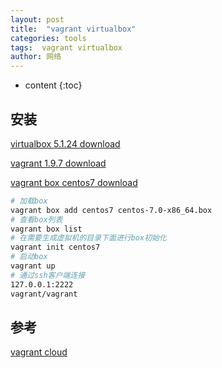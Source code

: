 ```yaml
---
layout: post
title:  "vagrant virtualbox"
categories: tools
tags:  vagrant virtualbox
author: 网络
---
```


* content
{:toc}









## 安装

[virtualbox 5.1.24 download](http://download.virtualbox.org/virtualbox)

[vagrant 1.9.7 download](https://releases.hashicorp.com/vagrant/)

[vagrant box centos7 download](http://www.vagrantbox.es/)

```bash
# 加载box
vagrant box add centos7 centos-7.0-x86_64.box
# 查看box列表
vagrant box list
# 在需要生成虚拟机的目录下面进行box初始化
vagrant init centos7
# 启动box
vagrant up
# 通过ssh客户端连接
127.0.0.1:2222
vagrant/vagrant
```

## 参考

[vagrant cloud](https://app.vagrantup.com/boxes/search)
